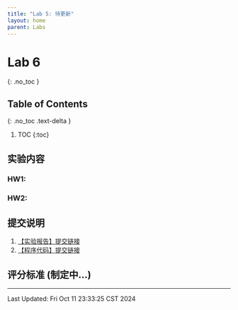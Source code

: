 ```yaml
---
title: "Lab 5: 待更新"
layout: home
parent: Labs
---
```


# Lab 6
{: .no_toc }

## Table of Contents
{: .no_toc .text-delta }

1. TOC
{:toc}

## 实验内容
### HW1: 

### HW2: 

## 提交说明

1. [【实验报告】提交链接](https://znas.cn/AppH5/share/collection?code=6lX86Ttcl3LxvVEw0FgZfUiaxvKH2i7wR8x6O7pxm2156tPY4bRSlsOAYTQJntZiN&nid=KEYDEMJQGA2DCRKHGJBTS&mode=file&display=list&type=3)
2. [【程序代码】提交链接](#)

## 评分标准 (制定中...)

---

Last Updated: Fri Oct 11 23:33:25 CST 2024




